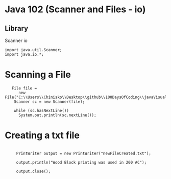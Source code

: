 # Java 102 (Scanner and Files - io)

##  Library 
Scanner 
io

```
import java.util.Scanner;
import java.io.*;

```


# Scanning a File


```
   File file =
      new File("C:\\Users\\Chinisko\\Desktop\\github\\100DaysOfCoding\\javaVisualStudioTest\\102_Scanner_InputOutput\\textSample.txt");
    Scanner sc = new Scanner(file);
 
    while (sc.hasNextLine())
      System.out.println(sc.nextLine());

```

# Creating a txt file
```

     PrintWriter output = new PrintWriter("newFileCreated.txt");

     output.println("Wood Block printing was used in 200 AC");

     output.close();

```





